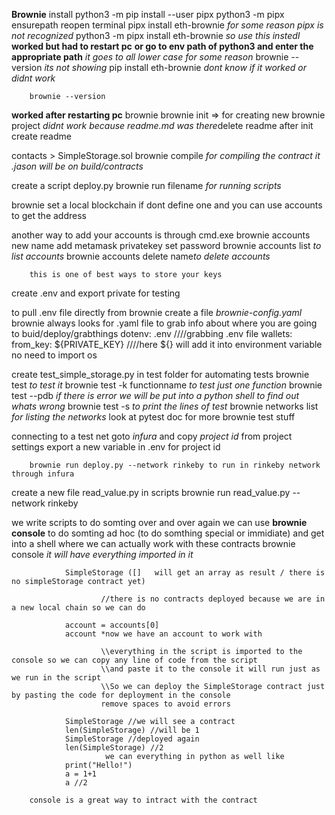 **Brownie**
    install
        python3 -m pip install --user pipx
        python3 -m pipx ensurepath
        reopen terminal
        pipx install eth-brownie *for some reason pipx is not recognized*
        python3 -m pipx install eth-brownie *so use this instedI* **worked but had to restart pc**
        **or go to env path of python3 and enter the appropriate path** 
        *it goes to all lower case for some reason*
        brownie --version *its not showing*
        pip install eth-brownie *dont know if it worked or didnt work*

        brownie --version
**worked after restarting pc**
        brownie
        brownie init => for creating new brownie project
        *didnt work because readme.md was there*delete readme after init create readme

contacts > SimpleStorage.sol
        brownie compile *for compiling the contract it .jason will be on build/contracts*

create a script deploy.py
        brownie run filename *for running scripts*

brownie set a local blockchain if dont define one
and you can use accounts to get the address

another way to add your accounts is through cmd.exe
        brownie accounts new name
                add metamask privatekey
                set password
        brownie accounts list *to list accounts*
        brownie accounts delete name*to delete accounts*

        this is one of best ways to store your keys

create .env and export private for testing 

to pull .env file directly from brownie
        create a file *brownie-config.yaml*
        brownie always looks for .yaml file to grab info about where 
        you are going to buid/deploy/grabthings
        dotenv: .env ////grabbing .env file
        wallets:
                from_key: ${PRIVATE_KEY} ////here ${} will add it into environment variable no need to import os

create test_simple_storage.py in test folder for automating tests
        brownie test *to test it*
        brownie test -k functionname *to test just one function*
        brownie test --pdb *if there is error we will be put into a python shell to find out whats wrong*
        brownie test -s *to print the lines of test*
        brownie networks list *for listing the networks*
                look at pytest doc for more brownie test stuff

connecting to a test net
        goto *infura* and copy *project id* from project settings
        export a new variable in .env for project id
        
        brownie run deploy.py --network rinkeby to run in rinkeby network through infura

create a new file read_value.py in scripts
        brownie run read_value.py --network rinkeby

we write scripts to do somting over and over again
we can use **brownie console** to do somting ad hoc (to do somthing special or immidiate)
and get into a shell where we can actually work with these contracts
        brownie console *it will have everything imported in it*

                SimpleStorage ([]   will get an array as result / there is no simpleStorage contract yet)
                        
                        //there is no contracts deployed because we are in a new local chain so we can do

                account = accounts[0]
                account *now we have an account to work with

                        \\everything in the script is imported to the console so we can copy any line of code from the script
                        \\and paste it to the console it will run just as we run in the script
                        \\So we can deploy the SimpleStorage contract just by pasting the code for deployment in the console
                        remove spaces to avoid errors

                SimpleStorage //we will see a contract 
                len(SimpleStorage) //will be 1
                SimpleStorage //deployed again
                len(SimpleStorage) //2
                         we can everything in python as well like
                print("Hello!")
                a = 1+1
                a //2

        console is a great way to intract with the contract